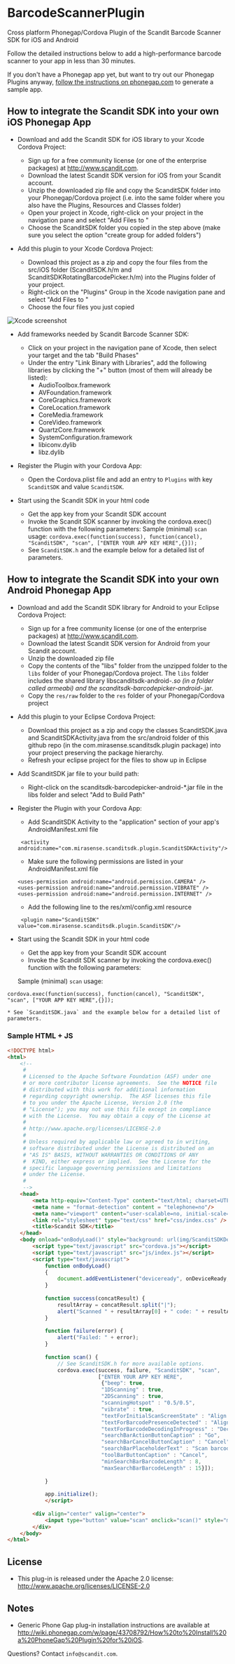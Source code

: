 BarcodeScannerPlugin
====================

Cross platform Phonegap/Cordova Plugin of the Scandit Barcode Scanner SDK for iOS and Android

Follow the detailed instructions below to add a high-performance barcode scanner to your app in less than 30 minutes.

If you don't have a Phonegap app yet, but want to try out our Phonegap Plugins anyway, [follow the instructions on phonegap.com](http://docs.phonegap.com/en/2.2.0/guide_getting-started_index.md.html) to generate a sample app. 

How to integrate the Scandit SDK into your own iOS Phonegap App
------------------------

* Download and add the Scandit SDK for iOS library to your Xcode Cordova Project:
    * Sign up for a free community license (or one of the enterprise packages) at http://www.scandit.com. 
    * Download the latest Scandit SDK version for iOS from your Scandit account. 
    * Unzip the downloaded zip file and copy the ScanditSDK folder into your Phonegap/Cordova project (i.e. into the same folder where you also have the Plugins, Resources and Classes folder)
    * Open your project in Xcode, right-click on your project in the navigation pane and select "Add Files to <name of your project>" 
    * Choose the ScanditSDK folder you copied in the step above (make sure you select the option "create group for added folders")

* Add this plugin to your Xcode Cordova Project:
    * Download this project as a zip and copy the four files from the src/iOS folder (ScanditSDK.h/m and ScanditSDKRotatingBarcodePicker.h/m) into the Plugins folder of your project.
    * Right-click on the "Plugins" Group in the Xcode navigation pane and select "Add Files to <name of your project>" 
    * Choose the four files you just copied

![Xcode screenshot](http://www.scandit.com/wp-content/uploads/2012/07/XCODE_PROJECT_AFTER_ADDING_SCANDIT_SDK.png "Xcode Screenshot")


* Add frameworks needed by Scandit Barcode Scanner SDK:
    * Click on your project in the navigation pane of Xcode, then select your target and the tab "Build Phases" 
    * Under the entry "Link Binary with Libraries", add the following libraries by clicking the "+" button (most of them will already be listed):
         * AudioToolbox.framework
         * AVFoundation.framework
         * CoreGraphics.framework
         * CoreLocation.framework
         * CoreMedia.framework
         * CoreVideo.framework
         * QuartzCore.framework
         * SystemConfiguration.framework
         * libiconv.dylib
         * libz.dylib 
   
* Register the Plugin with your Cordova App:
    * Open the Cordova.plist file and add an entry to `Plugins` with key `ScanditSDK` and value `ScanditSDK`.


* Start using the Scandit SDK in your html code 
    * Get the app key from your Scandit SDK account
    * Invoke the Scandit SDK scanner by invoking the cordova.exec() function with the following parameters:
	Sample (minimal) `scan` usage: `cordova.exec(function(success), function(cancel), "ScanditSDK", "scan", ["ENTER YOUR APP KEY HERE",{}]);`
    * See `ScanditSDK.h` and the example below for a detailed list of parameters. 
         



How to integrate the Scandit SDK into your own Android Phonegap App
------------------------

* Download and add the Scandit SDK library for Android to your Eclipse Cordova Project:
    * Sign up for a free community license (or one of the enterprise packages) at http://www.scandit.com. 
    * Download the latest Scandit SDK version for Android from your Scandit account. 
    * Unzip the downloaded zip file 
    * Copy the contents of the "libs" folder from the unzipped folder to the `libs` folder of your Phonegap/Cordova project. The `libs` folder includes the shared library libscanditsdk-android-*.so (in a folder called armeabi)
and the scanditsdk-barcodepicker-android-*.jar.
    * Copy the `res/raw` folder to the `res` folder of your Phonegap/Cordova project 

* Add this plugin to your Eclipse Cordova Project:
    * Download this project as a zip and copy the classes ScanditSDK.java and ScanditSDKActivity.java from the src/android folder of this github repo (in the com.mirasense.scanditsdk.plugin package) into your project preserving the package hierarchy.
    * Refresh your eclipse project for the files to show up in Eclipse

* Add ScanditSDK jar file to your build path:
    * Right-click on the scanditsdk-barcodepicker-android-*.jar file in the libs folder and select "Add to Build Path"
   
* Register the Plugin with your Cordova App:
    * Add ScanditSDK Activity to the "application" section of your app's AndroidManifest.xml file

    ```
     <activity android:name="com.mirasense.scanditsdk.plugin.ScanditSDKActivity"/>
    ```
    * Make sure the following permissions are listed in your AndroidManifest.xml file 

    ```
	<uses-permission android:name="android.permission.CAMERA" />
	<uses-permission android:name="android.permission.VIBRATE" />
	<uses-permission android:name="android.permission.INTERNET" />
    ```
    * Add the following line to the res/xml/config.xml resource

    ```
     <plugin name="ScanditSDK" value="com.mirasense.scanditsdk.plugin.ScanditSDK"/>
    ```


* Start using the Scandit SDK in your html code 
    * Get the app key from your Scandit SDK account
    * Invoke the Scandit SDK scanner by invoking the cordova.exec() function with the following parameters:

	Sample (minimal) `scan` usage: 
```
cordova.exec(function(success), function(cancel), "ScanditSDK", "scan", ["YOUR APP KEY HERE",{}]);
```
    * See `ScanditSDK.java` and the example below for a detailed list of parameters.


### Sample HTML + JS

```html
<!DOCTYPE html>
<html>
    <!--
     #
     # Licensed to the Apache Software Foundation (ASF) under one
     # or more contributor license agreements.  See the NOTICE file
     # distributed with this work for additional information
     # regarding copyright ownership.  The ASF licenses this file
     # to you under the Apache License, Version 2.0 (the
     # "License"); you may not use this file except in compliance
     # with the License.  You may obtain a copy of the License at
     #
     # http://www.apache.org/licenses/LICENSE-2.0
     #
     # Unless required by applicable law or agreed to in writing,
     # software distributed under the License is distributed on an
     # "AS IS" BASIS, WITHOUT WARRANTIES OR CONDITIONS OF ANY
     #  KIND, either express or implied.  See the License for the
     # specific language governing permissions and limitations
     # under the License.
     #
     -->
    <head>
        <meta http-equiv="Content-Type" content="text/html; charset=UTF-8" />
        <meta name = "format-detection" content = "telephone=no"/>
        <meta name="viewport" content="user-scalable=no, initial-scale=1, maximum-scale=1, minimum-scale=1, width=device-width;" />
        <link rel="stylesheet" type="text/css" href="css/index.css" />
        <title>Scandit SDK</title>
    </head>
    <body onload="onBodyLoad()" style="background: url(img/ScanditSDKDemo-Splash.png) no-repeat;background-size: 100%;background-color: #000000">
        <script type="text/javascript" src="cordova.js"></script>
        <script type="text/javascript" src="js/index.js"></script>
        <script type="text/javascript">
            function onBodyLoad()
            {
                document.addEventListener("deviceready", onDeviceReady, false);
            }
            
            function success(concatResult) {
                resultArray = concatResult.split("|");
                alert("Scanned " + resultArray[0] + " code: " + resultArray[1]);
            }
            
            function failure(error) {
                alert("Failed: " + error);
            }
            
            function scan() {
                // See ScanditSDK.h for more available options.
                cordova.exec(success, failure, "ScanditSDK", "scan",
                             ["ENTER YOUR APP KEY HERE",
                              {"beep": true,
                              "1DScanning" : true,
                              "2DScanning" : true,
                              "scanningHotspot" : "0.5/0.5",
                              "vibrate" : true,
                              "textForInitialScanScreenState" : "Align code with box",
                              "textForBarcodePresenceDetected" : "Align code and hold still",
                              "textForBarcodeDecodingInProgress" : "Decoding",
                              "searchBarActionButtonCaption" : "Go",
                              "searchBarCancelButtonCaption" : "Cancel",
                              "searchBarPlaceholderText" : "Scan barcode or enter it here",
                              "toolBarButtonCaption" : "Cancel",
                              "minSearchBarBarcodeLength" : 8,
                              "maxSearchBarBarcodeLength" : 15}]);
                
            }
            
            app.initialize();
            </script>
        
        <div align="center" valign="center">
            <input type="button" value="scan" onclick="scan()" style="margin-top: 230px; width: 100px; height: 30px; font-size: 1em"/>
        </div>
    </body>
</html>

```

License
-------
* This plug-in is released under the Apache 2.0 license: http://www.apache.org/licenses/LICENSE-2.0

Notes
-----
* Generic Phone Gap plug-in installation instructions are available at http://wiki.phonegap.com/w/page/43708792/How%20to%20Install%20a%20PhoneGap%20Plugin%20for%20iOS.

Questions? Contact `info@scandit.com`.